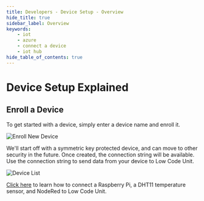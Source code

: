 ```yaml
---
title: Developers - Device Setup - Overview
hide_title: true
sidebar_label: Overview 
keywords:
    - iot
    - azure
    - connect a device
    - iot hub
hide_table_of_contents: true
---
```


# Device Setup Explained

## Enroll a Device

To get started with a device, simply enter a device name and enroll it.

![Enroll New Device](/img/screenshots/dashboard-enroll-device.png)

We'll start off with a symmetric key protected device, and can move to other security in the future.  Once created, the connection string will be available. Use the connection string to send data from your device to Low Code Unit.

![Device List](/img/screenshots/dashboard-device-list-first-device.png)

[Click here](https://www.lowcodeunit.com/blog/raspberry-pi-dht11-node-red-lowcodeunit-power-bi) to learn how to connect a Raspberry Pi, a DHT11 temperature sensor, and NodeRed to Low Code Unit.
